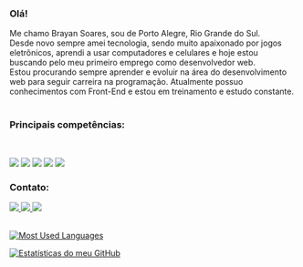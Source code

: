 ### Olá!

Me chamo Brayan Soares, sou de Porto Alegre, Rio Grande do Sul.
<br>
Desde novo sempre amei tecnologia, sendo muito apaixonado por jogos eletrônicos, aprendi a usar computadores e celulares e hoje estou buscando pelo meu primeiro emprego como desenvolvedor web.
<br>
Estou procurando sempre aprender e evoluir na área do desenvolvimento web para seguir carreira na programação.
Atualmente possuo conhecimentos com Front-End e estou em treinamento e estudo constante.
<br>
<br>
<h3>Principais competências:</h3>
<br>

<img src="https://img.shields.io/badge/HTML5-E34F26?style=for-the-badge&logo=html5&logoColor=white"> <a href="https://desafio-2-css-responsivo.netlify.app/" target="_blank"><img src="https://img.shields.io/badge/CSS3-1572B6?style=for-the-badge&logo=css3&logoColor=white"></a> <a href="https://exercicio-menu-login.netlify.app/" target="_blank"><img src="https://img.shields.io/badge/JavaScript-323330?style=for-the-badge&logo=javascript&logoColor=F7DF1E"></a> <img src="https://img.shields.io/badge/GIT-E44C30?style=for-the-badge&logo=git&logoColor=white"> <img src="https://img.shields.io/badge/GitHub-100000?style=for-the-badge&logo=github&logoColor=white">

<h3>Contato:</h3>
<a href="mailto:brayansoaresdeaguiar@gmail.com" target="_blank"> <img src="https://img.shields.io/badge/Gmail-D14836?style=for-the-badge&logo=gmail&logoColor=white"> </a>
<a href="https://www.linkedin.com/in/brayan-soares/" target="_blank"> <img src="https://img.shields.io/badge/LinkedIn-0077B5?style=for-the-badge&logo=linkedin&logoColor=white"> </a>
<a href="https://wa.me/+5551995166522" taget="_blank"> <img src="https://img.shields.io/badge/WhatsApp-25D366?style=for-the-badge&logo=whatsapp&logoColor=white"> </a>
<br>
<br>

  [![Most Used Languages](https://github-readme-stats.vercel.app/api/top-langs/?username=CYBERxDOLLY&layout=donut)](https://github.com/anuraghazra/github-readme-stats)
  
  [![Estatísticas do meu GitHub](https://github-readme-stats.vercel.app/api?username=CYBERxDOLLY&show_icons=true&theme=transparent)](https://github.com/anuraghazra/github-readme-stats)

